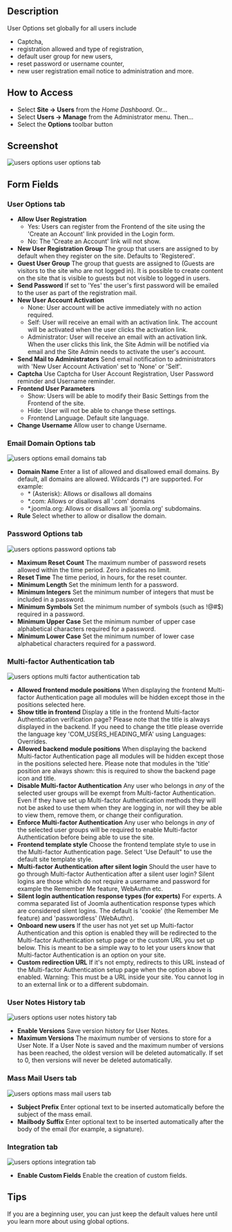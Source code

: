 <!-- Filename: Help4.x:Users:_Options / Display title: Users: Options -->

## Description

User Options set globally for all users include

- Captcha,
- registration allowed and type of registration,
- default user group for new users,
- reset password or username counter,
- new user registration email notice to administration and more.

## How to Access

* Select **Site → Users** from the *Home Dashboard*. Or...
* Select **Users → Manage** from the Administrator menu. Then...
* Select the **Options** toolbar button

## Screenshot

![users options user options tab](../../../en/images/users/users-options-user-options-tab.png)

## Form Fields

### User Options tab

- **Allow User Registration**
  - Yes: Users can register from the Frontend of the site using the
    'Create an Account' link provided in the Login form.
  - No: The 'Create an Account' link will not show.
- **New User Registration Group** The group that users are assigned to by
  default when they register on the site. Defaults to 'Registered'.
- **Guest User Group** The group that guests are assigned to (Guests
  are visitors to the site who are not logged in). It is possible to
  create content on the site that is visible to guests but not visible
  to logged in users.
- **Send Password** If set to 'Yes' the user's first password will be
  emailed to the user as part of the registration mail.
- **New User Account Activation**
  - None: User account will be active immediately with no action
    required.
  - Self: User will receive an email with an activation link. The
    account will be activated when the user clicks the activation link.
  - Administrator: User will receive an email with an activation link.
    When the user clicks this link, the Site Admin will be notified via
    email and the Site Admin needs to activate the user's account.
- **Send Mail to Administrators** Send email notification to
  administrators with 'New User Account Activation' set to 'None' or
  'Self'.
- **Captcha** Use Captcha for User Account Registration, User Password reminder
  and Username reminder.
- **Frontend User Parameters**
  - Show: Users will be able to modify their Basic Settings
    from the Frontend of the site.
  - Hide: User will not be able to change these settings.
  - Frontend Language. Default site language.
- **Change Username** Allow user to change Username.

### Email Domain Options tab

![users options email domains tab](../../../en/images/users/users-options-email-domain-options-tab.png)

- **Domain Name** Enter a list of allowed and disallowed email domains.
  By default, all domains are allowed. Wildcards (\*) are supported. For
  example:
  - \* (Asterisk): Allows or disallows all domains
  - \*.com: Allows or disallows all '.com' domains
  - \*.joomla.org: Allows or disallows all 'joomla.org' subdomains.
- **Rule** Select whether to allow or disallow the domain.

### Password Options tab

![users options password options tab](../../../en/images/users/users-options-password-options-tab.png)

- **Maximum Reset Count** The maximum number of password resets allowed
  within the time period. Zero indicates no limit.
- **Reset Time** The time period, in hours, for the reset counter.
- **Minimum Length** Set the minimum lenth for a password.
- **Minimum Integers** Set the minimum number of integers that must be
  included in a password.
- **Minimum Symbols** Set the minimum number of symbols (such as !@#\$)
  required in a password.
- **Minimum Upper Case** Set the minimum number of upper case
  alphabetical characters required for a password.
- **Minimum Lower Case** Set the minimum number of lower case
  alphabetical characters required for a password.

### Multi-factor Authentication tab

![users options multi factor authentication tab](../../../en/images/users/users-options-multi-factor-authentication-tab.png)

- **Allowed frontend module positions** When displaying the frontend
  Multi-factor Authentication page all modules will be hidden except
  those in the positions selected here.
- **Show title in frontend** Display a title in the frontend
  Multi-factor Authentication verification page? Please note that the
  title is always displayed in the backend. If you need to change the
  title please override the language key 'COM_USERS_HEADING_MFA' using
  Languages: Overrides.
- **Allowed backend module positions** When displaying the backend
  Multi-factor Authentication page all modules will be hidden except
  those in the positions selected here. Please note that modules in the
  'title' position are always shown: this is required to show the
  backend page icon and title.
- **Disable Multi-factor Authentication** Any user who belongs in *any*
  of the selected user groups will be exempt from Multi-factor
  Authentication. Even if they have set up Multi-factor Authentication
  methods they will not be asked to use them when they are logging in,
  nor will they be able to view them, remove them, or change their
  configuration.
- **Enforce Multi-factor Authentication** Any user who belongs in *any*
  of the selected user groups will be required to enable Multi-factor
  Authentication before being able to use the site.
- **Frontend template style** Choose the frontend template style to use
  in the Multi-factor Authentication page. Select 'Use Default" to use
  the default site template style.
- **Multi-factor Authentication after silent login** Should the user
  have to go through Multi-factor Authentication after a silent user
  login? Silent logins are those which do not require a username and
  password for example the Remember Me feature, WebAuthn etc.
- **Silent login authentication response types (for experts)** For
  experts. A comma separated list of Joomla authentication response
  types which are considered silent logins. The default is 'cookie' (the
  Remember Me feature) and 'passwordless' (WebAuthn).
- **Onboard new users** If the user has not yet set up Multi-factor
  Authentication and this option is enabled they will be redirected to
  the Multi-factor Authentication setup page or the custom URL you set
  up below. This is meant to be a simple way to to let your users know
  that Multi-factor Authentication is an option on your site.
- **Custom redirection URL** If it's not empty, redirects to this URL
  instead of the Multi-factor Authentication setup page when the option
  above is enabled. Warning: This must be a URL inside your site. You
  cannot log in to an external link or to a different subdomain.

### User Notes History tab

![users options user notes history tab](../../../en/images/users/users-options-user-notes-history-tab.png)

- **Enable Versions** Save version history for User Notes.
- **Maximum Versions** The maximum number of versions to store for a
  User Note. If a User Note is saved and the maximum number of versions
  has been reached, the oldest version will be deleted automatically. If
  set to 0, then versions will never be deleted automatically.

### Mass Mail Users tab

![users options mass mail users tab](../../../en/images/users/users-options-mass-mail-users-tab.png)

- **Subject Prefix** Enter optional text to be inserted automatically
  before the subject of the mass email.
- **Mailbody Suffix** Enter optional text to be inserted automatically
  after the body of the email (for example, a signature).

### Integration tab

![users options integration tab](../../../en/images/users/users-options-integration-tab.png)

- **Enable Custom Fields** Enable the creation of custom fields.

## Tips

If you are a beginning user, you can just keep the default values here
until you learn more about using global options.
